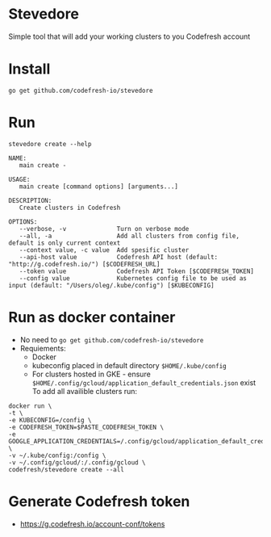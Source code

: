 # Stevedore
Simple tool that will add your working clusters to you Codefresh account

# Install 
`go get github.com/codefresh-io/stevedore`

# Run 
`stevedore create --help`
```
NAME:
   main create -

USAGE:
   main create [command options] [arguments...]

DESCRIPTION:
   Create clusters in Codefresh

OPTIONS:
   --verbose, -v              Turn on verbose mode
   --all, -a                  Add all clusters from config file, default is only current context
   --context value, -c value  Add spesific cluster
   --api-host value           Codefresh API host (default: "http://g.codefresh.io/") [$CODEFRESH_URL]
   --token value              Codefresh API Token [$CODEFRESH_TOKEN]
   --config value             Kubernetes config file to be used as input (default: "/Users/oleg/.kube/config") [$KUBECONFIG]
```

# Run as docker container
* No need to `go get github.com/codefresh-io/stevedore`
* Requiements:
    * Docker
    * kubeconfig placed in default directory `$HOME/.kube/config`
    * For clusters hosted in GKE - ensure `$HOME/.config/gcloud/application_default_credentials.json` exist
To add all availible clusters run:
```
docker run \
-t \
-e KUBECONFIG=/config \
-e CODEFRESH_TOKEN=$PASTE_CODEFRESH_TOKEN \
-e GOOGLE_APPLICATION_CREDENTIALS=/.config/gcloud/application_default_credentials.json \
-v ~/.kube/config:/config \
-v ~/.config/gcloud/:/.config/gcloud \
codefresh/stevedore create --all
```

# Generate Codefresh token
* https://g.codefresh.io/account-conf/tokens
